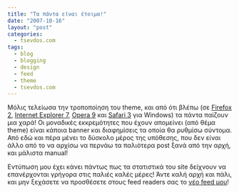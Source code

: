 ```yaml
---
title: "Τα πάντα είναι έτοιμα!"
date: "2007-10-16"
layout: "post"
categories:
  - tsevdos.com
tags:
  - blog
  - blogging
  - design
  - feed
  - theme
  - tsevdos.com
---
```


Μόλις τελείωσα την τροποποίηση του theme, και από ότι βλέπω (σε [Firefox 2](http://www.mozilla.com/en-US/firefox/ "Firefox"), [Internet Explorer 7](http://www.microsoft.com/windows/downloads/ie/ "Internet Explorer"), [Opera 9](http://www.opera.com/products/desktop/ "Opera") και [Safari 3](http://www.apple.com/safari/ "Safari") για Windows) τα πάντα παίζουν μια χαρά! Οι μοναδικές εκκρεμότητες που έχουν απομείνει (από θέμα theme) είναι κάποια banner και διαφημίσεις τα οποία θα ρυθμίσω σύντομα. Από εδώ και πέρα μένει το δύσκολο μέρος της υπόθεσης, που δεν είναι άλλο από το να αρχίσω να περνάω τα παλιότερα post ξανά από την αρχή, και μάλιστα manual!

Εντύπωση μου έχει κάνει πάντως πως τα στατιστικά του site δείχνουν να επανέρχονται γρήγορα στις παλιές καλές μέρες! Άντε καλή αρχή και πάλι, και μην ξεχάσετε να προσθέσετε στους feed readers σας το [νέο feed μου](http://feeds.feedburner.com/tsevdos "Tsevdos.com feed")!
